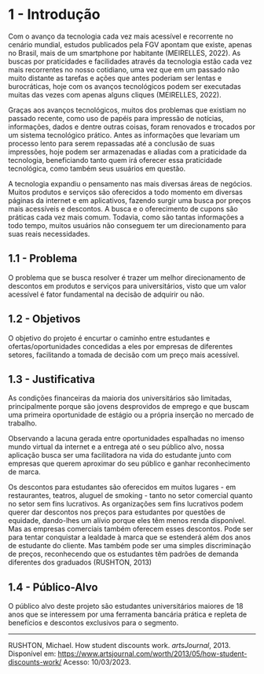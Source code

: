 # 1 - Introdução

Com o avanço da tecnologia cada vez mais acessível e recorrente no cenário mundial, estudos publicados pela FGV apontam que existe, apenas no Brasil, mais de um smartphone por habitante (MEIRELLES, 2022). As buscas por praticidades e facilidades através da tecnologia estão cada vez mais recorrentes no nosso cotidiano, uma vez que em um passado não muito distante as tarefas e ações que antes poderiam ser lentas e burocráticas, hoje com os avanços tecnológicos podem ser executadas muitas das vezes com apenas alguns cliques (MEIRELLES, 2022).

Graças aos avanços tecnológicos, muitos dos problemas que existiam no passado recente, como uso de papéis para impressão de notícias, informações, dados e dentre outras coisas, foram renovados e trocados por um sistema tecnológico prático. Antes as informações que levariam um processo lento para serem repassadas até a conclusão de suas impressões, hoje podem ser armazenadas e aliadas com a praticidade da tecnologia, beneficiando tanto quem irá oferecer essa praticidade tecnológica, como também seus usuários em questão.

A tecnologia expandiu o pensamento nas mais diversas áreas de negócios. Muitos produtos e serviços são oferecidos a todo momento em diversas páginas da internet e em aplicativos, fazendo surgir uma busca por preços mais acessíveis e descontos. A busca e o oferecimento de cupons são práticas cada vez mais comum. Todavia, como são tantas informações a todo tempo, muitos usuários não conseguem ter um direcionamento para suas reais necessidades.

## 1.1 - Problema

O problema que se busca resolver é trazer um melhor direcionamento de descontos em produtos e serviços para universitários, visto que um valor acessível é fator fundamental na decisão de adquirir ou não.

## 1.2 - Objetivos

O objetivo do projeto é encurtar o caminho entre estudantes e ofertas/oportunidades concedidas a eles por empresas de diferentes setores, facilitando a tomada de decisão com um preço mais acessível.

## 1.3 - Justificativa

As condições financeiras da maioria dos universitários são limitadas, principalmente porque são jovens desprovidos de emprego e que buscam uma primeira oportunidade de estágio ou a própria inserção no mercado de trabalho.

Observando a lacuna gerada entre oportunidades espalhadas no imenso mundo virtual da internet e a entrega até o seu público alvo, nossa aplicação busca ser uma facilitadora na vida do estudante junto com empresas que querem aproximar do seu público e ganhar reconhecimento de marca.

Os descontos para estudantes são oferecidos em muitos lugares - em restaurantes, teatros, aluguel de smoking - tanto no setor comercial quanto no setor sem fins lucrativos. As organizações sem fins lucrativos podem querer dar descontos nos preços para estudantes por questões de equidade, dando-lhes um alívio porque eles têm menos renda disponível. Mas as empresas comerciais também oferecem esses descontos. Pode ser para tentar conquistar a lealdade à marca que se estenderá além dos anos de estudante do cliente. Mas também pode ser uma simples discriminação de preços, reconhecendo que os estudantes têm padrões de demanda diferentes dos graduados (RUSHTON, 2013)

## 1.4 - Público-Alvo

O público alvo deste projeto são estudantes universitários maiores de 18 anos que se interessem por uma ferramenta bancária prática e repleta de benefícios e descontos exclusivos para o segmento.

***
RUSHTON, Michael. How student discounts work. *artsJournal*, 2013. Disponível em: https://www.artsjournal.com/worth/2013/05/how-student-discounts-work/ Acesso: 10/03/2023.
